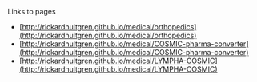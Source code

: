Links to pages
 - [http://rickardhultgren.github.io/medical/orthopedics](http://rickardhultgren.github.io/medical/orthopedics)
 - [http://rickardhultgren.github.io/medical/COSMIC-pharma-converter](http://rickardhultgren.github.io/medical/COSMIC-pharma-converter)
 - [http://rickardhultgren.github.io/medical/LYMPHA-COSMIC](http://rickardhultgren.github.io/medical/LYMPHA-COSMIC)
